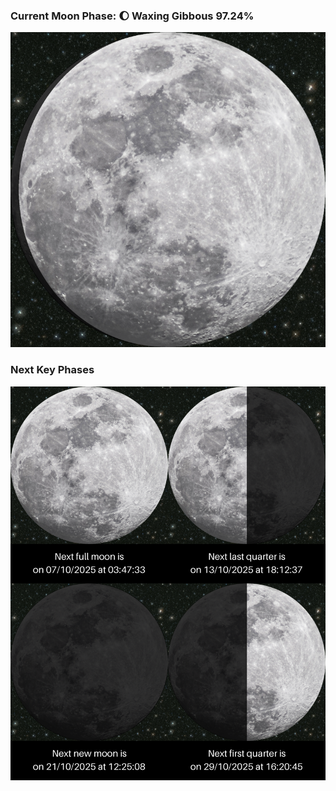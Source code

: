 ### Current Moon Phase: 🌔 Waxing Gibbous 97.24%
![Moon Phase](moonphase.png)
### Next Key Phases
![Gallery](gallery.png)
